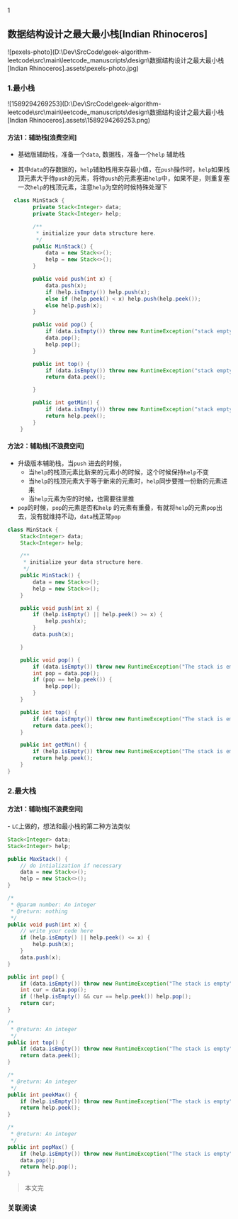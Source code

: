 1

## 数据结构设计之最大最小栈[Indian Rhinoceros]

 ![pexels-photo](D:\Dev\SrcCode\geek-algorithm-leetcode\src\main\leetcode_manuscripts\design\数据结构设计之最大最小栈[Indian Rhinoceros].assets\pexels-photo.jpg)

###  1.最小栈

![1589294269253](D:\Dev\SrcCode\geek-algorithm-leetcode\src\main\leetcode_manuscripts\design\数据结构设计之最大最小栈[Indian Rhinoceros].assets\1589294269253.png)

#### 方法1：辅助栈[浪费空间]

- 基础版辅助栈，准备一个`data`, 数据栈，准备一个`help` 辅助栈

- 其中`data`的存数据的，`help`辅助栈用来存最小值，在`push`操作时，`help`如果栈顶元素大于待`push`的元素，将待`push`的元素塞进`help`中，如果不是，则重复塞一次`help`的栈顶元素，注意`help`为空的时候特殊处理下

```java
  class MinStack {
        private Stack<Integer> data;
        private Stack<Integer> help;

        /**
         * initialize your data structure here.
         */
        public MinStack() {
            data = new Stack<>();
            help = new Stack<>();
        }

        public void push(int x) {
            data.push(x);
            if (help.isEmpty()) help.push(x);
            else if (help.peek() < x) help.push(help.peek());
            else help.push(x);
        }

        public void pop() {
            if (data.isEmpty()) throw new RuntimeException("stack empty");
            data.pop();
            help.pop();
        }

        public int top() {
            if (data.isEmpty()) throw new RuntimeException("stack empty");
            return data.peek();

        }

        public int getMin() {
            if (data.isEmpty()) throw new RuntimeException("stack empty");
            return help.peek();
        }
    }
```

#### 方法2：辅助栈[不浪费空间]

-  升级版本辅助栈，当`push` 进去的时候，
   - 当`help`的栈顶元素比新来的元素小的时候，这个时候保持`help`不变
   - 当`help`的栈顶元素大于等于新来的元素时，`help`同步要推一份新的元素进来
   - 当`help`元素为空的时候，也需要往里推
- `pop`的时候，`pop`的元素是否和`help` 的元素有重叠，有就将`help`的元素`pop`出去，没有就维持不动，`data`栈正常`pop`

```java
class MinStack {
    Stack<Integer> data;
    Stack<Integer> help;

    /**
     * initialize your data structure here.
     */
    public MinStack() {
        data = new Stack<>();
        help = new Stack<>();
    }

    public void push(int x) {
        if (help.isEmpty() || help.peek() >= x) {
            help.push(x);
        }
        data.push(x);

    }

    public void pop() {
        if (data.isEmpty()) throw new RuntimeException("The stack is empty");
        int pop = data.pop();
        if (pop == help.peek()) {
            help.pop();
        }
    }

    public int top() {
        if (data.isEmpty()) throw new RuntimeException("The stack is empty");
        return data.peek();
    }

    public int getMin() {
        if (help.isEmpty()) throw new RuntimeException("The stack is empty");
        return help.peek();
    }
}
```

### 2.最大栈

#### 方法1：辅助栈[不浪费空间]

\- `LC`上做的，想法和最小栈的第二种方法类似

```java
Stack<Integer> data;
Stack<Integer> help;

public MaxStack() {
    // do intialization if necessary
    data = new Stack<>();
    help = new Stack<>();
}

/*
 * @param number: An integer
 * @return: nothing
 */
public void push(int x) {
    // write your code here
    if (help.isEmpty() || help.peek() <= x) {
        help.push(x);
    }
    data.push(x);
}

public int pop() {
    if (data.isEmpty()) throw new RuntimeException("The stack is empty");
    int cur = data.pop();
    if (!help.isEmpty() && cur == help.peek()) help.pop();
    return cur;
}

/*
 * @return: An integer
 */
public int top() {
    if (data.isEmpty()) throw new RuntimeException("The stack is empty");
    return data.peek();
}

/*
 * @return: An integer
 */
public int peekMax() {
    if (help.isEmpty()) throw new RuntimeException("The stack is empty");
    return help.peek();
}

/*
 * @return: An integer
 */
public int popMax() {
    if (help.isEmpty()) throw new RuntimeException("The stack is empty");
    data.pop();
    return help.pop();
}
```

> 本文完

### 关联阅读

